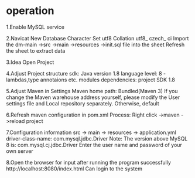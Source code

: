 # operation
1.Enable MySQL service

2.Navicat New Database
  Character Set utf8
  Collation utf8_ czech_ ci
  Import the dm-main ->src ->main ->resources ->init.sql file into the sheet
  Refresh the sheet to extract data

3.Idea Open Project

4.Adjust Project structure
  sdk: Java version 1.8 
  language level: 8 - lambdas,type annotaions etc.
  modules dependencies: project SDK 1.8

5.Adjust Maven in Settings
  Maven home path: Bundled(Maven 3)
  If you change the Maven warehouse address yourself, please modify the User settings file and Local repository separately. Otherwise, default

6.Refresh maven configuration in pom.xml
  Process: Right click ->maven ->reload project

7.Configuration information
  src -> main -> resources -> application.yml 
  driver-class-name: com.mysql.jdbc.Driver
  Note: The version above MySQL 8 is: com.mysql.cj.jdbc.Driver
  Enter the user name and password of your own server

8.Open the browser for input after running the program successfully    
  http://localhost:8080/index.html Can login to the system
